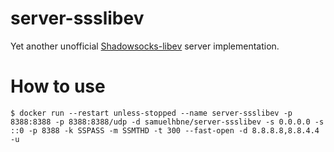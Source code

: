 # server-ssslibev
Yet another unofficial [Shadowsocks-libev](https://github.com/shadowsocks/shadowsocks-libev) server implementation.

# How to use
```
$ docker run --restart unless-stopped --name server-ssslibev -p 8388:8388 -p 8388:8388/udp -d samuelhbne/server-ssslibev -s 0.0.0.0 -s ::0 -p 8388 -k SSPASS -m SSMTHD -t 300 --fast-open -d 8.8.8.8,8.8.4.4 -u
```
